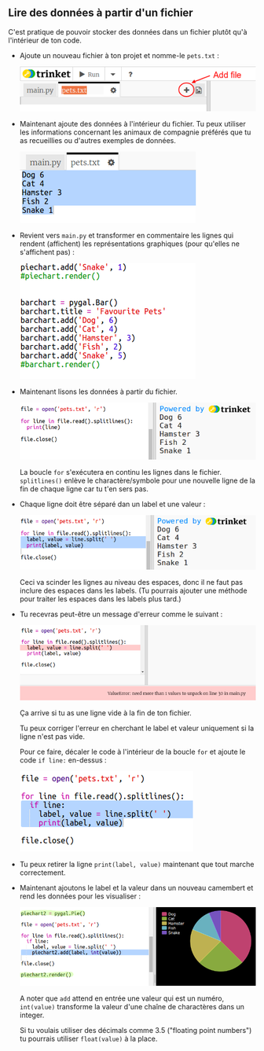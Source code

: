 ## Lire des données à partir d'un fichier

C'est pratique de pouvoir stocker des données dans un fichier plutôt qu'à l'intérieur de ton code.

+ Ajoute un nouveau fichier à ton projet et nomme-le `pets.txt` :

  ![capture d'écran](images/pets-file.png)

+ Maintenant ajoute des données à l'intérieur du fichier. Tu peux utiliser les informations concernant les animaux de compagnie préférés que tu as recueillies ou d'autres exemples de données.

  ![capture d'écran](images/pets-data.png)

+ Revient vers `main.py` et transformer en commentaire les lignes qui rendent (affichent) les représentations graphiques (pour qu'elles ne s'affichent pas) :

  ![capture d'écran](images/pets-comment.png)

+ Maintenant lisons les données à partir du fichier.

  ![capture d'écran](images/pets-read.png)

  La boucle `for` s'exécutera en continu les lignes dans le fichier. `splitlines()` enlève le charactère/symbole pour une nouvelle ligne de la fin de chaque ligne car tu t'en sers pas.

+ Chaque ligne doit être séparé dan un label et une valeur :

  ![capture d'écran](images/pets-split.png)

  Ceci va scinder les lignes au niveau des espaces, donc il ne faut pas inclure des espaces dans les labels. (Tu pourrais ajouter une méthode pour traiter les espaces dans les labels plus tard.)

+ Tu recevras peut-être un message d'erreur comme le suivant :

  ![capture d'écran](images/pets-error.png)

  Ça arrive si tu as une ligne vide à la fin de ton fichier.

  Tu peux corriger l'erreur en cherchant le label et valeur uniquement si la ligne n'est pas vide.

  Pour ce faire, décaler le code à l'intérieur de la boucle `for` et ajoute le code `if line:` en-dessus :

  ![capture d'écran](images/pets-fix.png)

+ Tu peux retirer la ligne `print(label, value)` maintenant que tout marche correctement.

+ Maintenant ajoutons le label et la valeur dans un nouveau camembert et rend les données pour les visualiser :

  ![capture d'écran](images/pets-pie2.png)

  A noter que `add` attend en entrée une valeur qui est un numéro, `int(value)` transforme la valeur d'une chaîne de charactères dans un integer.

  Si tu voulais utiliser des décimals comme 3.5 ("floating point numbers") tu pourrais utiliser `float(value)` à la place.
